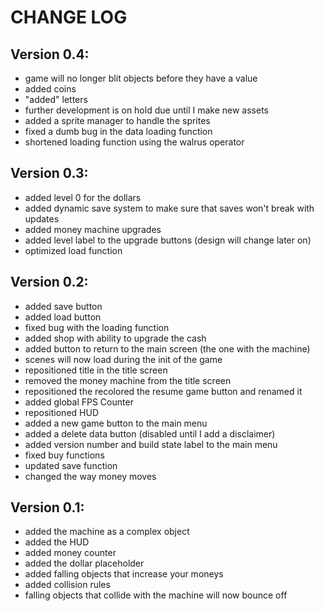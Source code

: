 # CHANGE LOG

## Version 0.4:
- game will no longer blit objects before they have a value
- added coins
- "added" letters
- further development is on hold due until I make new assets
- added a sprite manager to handle the sprites
- fixed a dumb bug in the data loading function
- shortened loading function using the walrus operator

## Version 0.3:
- added level 0 for the dollars
- added dynamic save system to make sure that saves won't break with updates
- added money machine upgrades
- added level label to the upgrade buttons (design will change later on)
- optimized load function

## Version 0.2:
- added save button
- added load button
- fixed bug with the loading function
- added shop with ability to upgrade the cash
- added button to return to the main screen (the one with the machine)
- scenes will now load during the init of the game
- repositioned title in the title screen
- removed the money machine from the title screen
- repositioned the recolored the resume game button and renamed it
- added global FPS Counter
- repositioned HUD
- added a new game button to the main menu
- added a delete data button (disabled until I add a disclaimer)
- added version number and build state label to the main menu
- fixed buy functions
- updated save function
- changed the way money moves

## Version 0.1:
- added the machine as a complex object
- added the HUD
- added money counter
- added the dollar placeholder
- added falling objects that increase your moneys
- added collision rules
- falling objects that collide with the machine will now bounce off